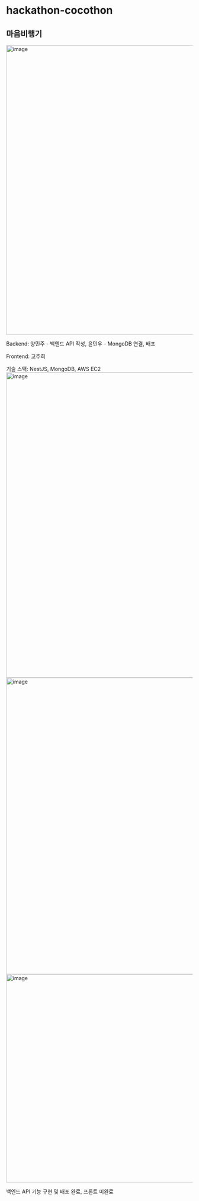# hackathon-cocothon

## 마음비행기
<img width="780" alt="image" src="https://user-images.githubusercontent.com/63691589/230838298-755c4d0e-61ee-4ec9-845f-102a585ef99d.png">

Backend: 양민주 - 백엔드 API 작성, 윤민우 - MongoDB 연결, 배포

Frontend: 고주희


기술 스택: NestJS, MongoDB, AWS EC2
<img width="823" alt="image" src="https://user-images.githubusercontent.com/63691589/230838203-818d9b61-aaec-419f-876f-5e78048142d6.png">
<img width="799" alt="image" src="https://user-images.githubusercontent.com/63691589/230838221-35a70524-2874-4b40-aed3-bbbe3a69b54e.png">
<img width="561" alt="image" src="https://user-images.githubusercontent.com/63691589/230838237-5116b214-064a-4774-8945-87284961245a.png">


백엔드 API 기능 구현 및 배포 완료, 프론트 미완료
